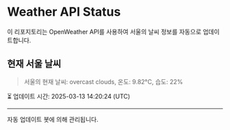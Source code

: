 
# Weather API Status

이 리포지토리는 OpenWeather API를 사용하여 서울의 날씨 정보를 자동으로 업데이트합니다.

## 현재 서울 날씨
> 서울의 현재 날씨: overcast clouds, 온도: 9.82°C, 습도: 22%

⏳ 업데이트 시간: 2025-03-13 14:20:24 (UTC)

---
자동 업데이트 봇에 의해 관리됩니다.
